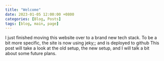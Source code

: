 ```yaml
---
title: "Welcome"
date: 2023-01-05 12:00:00 +0800
categories: [Blog, Posts]
tags: [blog, main, page]
---
```


I just finished moving this website over to a brand new tech stack. To be a bit more specific, the site is now using jeky;; and is deployed to github This post will take a look at the old setup, the new setup, and I will talk a bit about some future plans.
